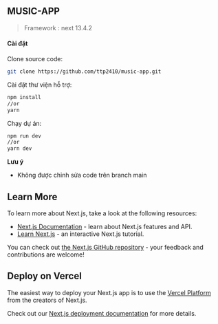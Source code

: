 ## MUSIC-APP

> Framework : next 13.4.2

#### Cài đặt

Clone source code:

```sh
git clone https://github.com/ttp2410/music-app.git
```

Cài đặt thư viện hỗ trợ:

```sh
npm install
//or
yarn
```

Chạy dự án:

```sh
npm run dev
//or
yarn dev
```

**Lưu ý**

-   Không được chỉnh sửa code trên branch main

## Learn More

To learn more about Next.js, take a look at the following resources:

- [Next.js Documentation](https://nextjs.org/docs) - learn about Next.js features and API.
- [Learn Next.js](https://nextjs.org/learn) - an interactive Next.js tutorial.

You can check out [the Next.js GitHub repository](https://github.com/vercel/next.js/) - your feedback and contributions are welcome!

## Deploy on Vercel

The easiest way to deploy your Next.js app is to use the [Vercel Platform](https://vercel.com/new?utm_medium=default-template&filter=next.js&utm_source=create-next-app&utm_campaign=create-next-app-readme) from the creators of Next.js.

Check out our [Next.js deployment documentation](https://nextjs.org/docs/deployment) for more details.
